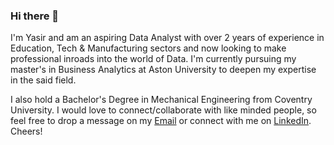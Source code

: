 ### Hi there 👋

I'm Yasir and am an aspiring Data Analyst with over 2 years of experience in Education, Tech & Manufacturing sectors and now looking to make professional inroads into the world of Data. I'm currently pursuing my master's in Business Analytics at Aston University to deepen my expertise in the said field.

I also hold a Bachelor's Degree in Mechanical Engineering from Coventry University. I would love to connect/collaborate with like minded people, so feel free to drop a message on my [Email](yasir.savanur@gmail.com) or connect with me on [LinkedIn](https://www.linkedin.com/in/yasir-savanur/). Cheers!
<!--
**yasirsavanur/yasirsavanur** is a ✨ _special_ ✨ repository because its `README.md` (this file) appears on your GitHub profile.

Here are some ideas to get you started:

- 🔭 I’m currently working on ...
- 🌱 I’m currently learning ...
- 👯 I’m looking to collaborate on ...
- 🤔 I’m looking for help with ...
- 💬 Ask me about ...
- 📫 How to reach me: ...
- 😄 Pronouns: ...
- ⚡ Fun fact: ...
-->

